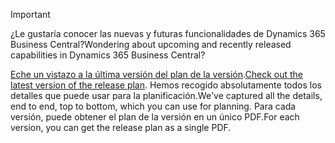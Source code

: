 > [!IMPORTANT]
>
> <span data-ttu-id="a7740-101">¿Le gustaría conocer las nuevas y futuras funcionalidades de Dynamics 365 Business Central?</span><span class="sxs-lookup"><span data-stu-id="a7740-101">Wondering about upcoming and recently released capabilities in Dynamics 365 Business Central?</span></span>
>
> <span data-ttu-id="a7740-102">[Eche un vistazo a la última versión del plan de la versión](/dynamics365/release-plans/index).</span><span class="sxs-lookup"><span data-stu-id="a7740-102">[Check out the latest version of the release plan](/dynamics365/release-plans/index).</span></span> <span data-ttu-id="a7740-103">Hemos recogido absolutamente todos los detalles que puede usar para la planificación.</span><span class="sxs-lookup"><span data-stu-id="a7740-103">We've captured all the details, end to end, top to bottom, which you can use for planning.</span></span> <span data-ttu-id="a7740-104">Para cada versión, puede obtener el plan de la versión en un único PDF.</span><span class="sxs-lookup"><span data-stu-id="a7740-104">For each version, you can get the release plan as a single PDF.</span></span>  
